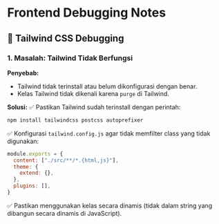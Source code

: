 # Frontend Debugging Notes

## 📌 Tailwind CSS Debugging

### **1. Masalah: Tailwind Tidak Berfungsi**
**Penyebab:**
- Tailwind tidak terinstall atau belum dikonfigurasi dengan benar.
- Kelas Tailwind tidak dikenali karena `purge` di Tailwind.

**Solusi:**
✅ Pastikan Tailwind sudah terinstall dengan perintah:
```sh
npm install tailwindcss postcss autoprefixer
```
✅ Konfigurasi `tailwind.config.js` agar tidak memfilter class yang tidak digunakan:
```js
module.exports = {
  content: ["./src/**/*.{html,js}"],
  theme: {
    extend: {},
  },
  plugins: [],
}
```
✅ Pastikan menggunakan kelas secara dinamis (tidak dalam string yang dibangun secara dinamis di JavaScript).
